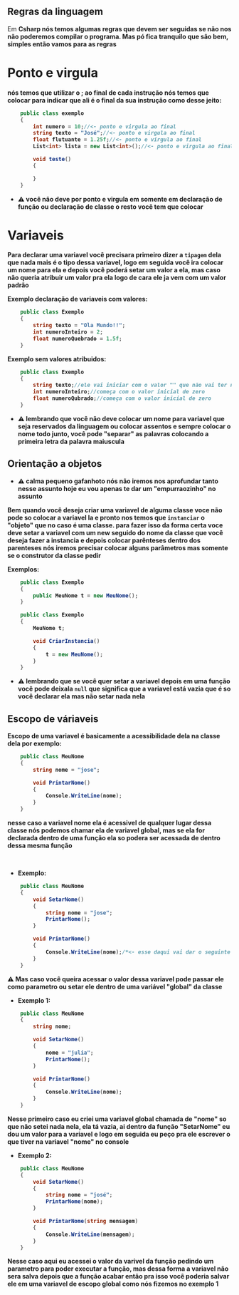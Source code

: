 ## <Strong>Regras da linguagem</Strong>

<p>Em <Strong>Csharp</Srtong> nós temos algumas regras que devem ser seguidas se não nos não poderemos compilar o programa. Mas pó fica tranquilo que são bem, simples então vamos para as regras</p>

## <h1>Ponto e virgula</h1>

<p>nós temos que utilizar o <Strong>;</Strong> ao final de cada instrução nós temos que colocar para indicar que ali é o final da sua instrução como desse jeito:</p>

```csharp
    public class exemplo
    {
        int numero = 10;//<- ponto e virgula ao final
        string texto = "José";//<- ponto e virgula ao final
        float flutuante = 1.25f;//<- ponto e virgula ao final
        List<int> lista = new List<int>();//<- ponto e virgula ao final

        void teste()
        {

        }
    }
```

- :warning: você não deve por ponto e virgula em somente em declaração de função ou declaração de classe o resto você tem que colocar

## <h1>Variaveis</h1>

Para declarar uma variavel você precisara primeiro dizer a `tipagem` dela que nada mais é o tipo dessa variavel, logo em seguida você ira colocar um nome para ela e depois você poderá setar um valor a ela, mas caso não queria atribuir um valor pra ela logo de cara ele ja vem com um valor padrão

Exemplo declaração de variaveis com valores:

```csharp
    public class Exemplo
    {
        string texto = "Ola Mundo!!";
        int numeroInteiro = 2;
        float numeroQuebrado = 1.5f;
    }
```
Exemplo sem valores atribuidos:

```csharp
    public class Exemplo
    {
        string texto;//ele vai iniciar com o valor "" que não vai ter nenhum caractere
        int numeroInteiro;//começa com o valor inicial de zero
        float numeroQubrado;//começa com o valor inicial de zero
    }
```

- :warning: lembrando que você não deve colocar um nome para variavel que seja reservados da linguagem ou colocar assentos e sempre colocar o nome todo junto, você pode "separar" as palavras colocando a primeira letra da palavra maiuscula


## Orientação a objetos

- :warning: calma pequeno gafanhoto nós não iremos nos aprofundar tanto nesse assunto hoje eu vou apenas te dar um "empurraozinho" no assunto

Bem quando você deseja criar uma variavel de alguma classe voce não pode so colocar a variavel la e pronto nos temos que `instanciar` o "objeto" que no caso é uma classe. para fazer isso da forma certa voce deve setar a variavel com um new seguido do nome da classe que você deseja fazer a instancia e depois colocar parênteses dentro dos parenteses nós iremos precisar colocar alguns parâmetros mas somente se o construtor da classe pedir<br>

Exemplos:
```csharp
    public class Exemplo
    {
        public MeuNome t = new MeuNome();
    }
```

```csharp
    public class Exemplo
    {
        MeuNome t;

        void CriarInstancia()
        {
            t = new MeuNome();
        }
    }
```
- :warning: lembrando que se você quer setar a variavel depois em uma função você pode deixala `null` que significa que a variavel está vazia que é so você declarar ela mas não setar nada nela


## Escopo de váriaveis

Escopo de uma variavel é basicamente a acessibilidade dela na classe dela por exemplo:

```csharp
    public class MeuNome
    {
        string nome = "jose";

        void PrintarNome()
        {
            Console.WriteLine(nome);
        }
    }
```
<p>nesse caso a variavel <Strong>nome</Strong> ela é acessivel de qualquer lugar dessa classe nós podemos chamar ela de variavel global, mas se ela for declarada dentro de uma função ela so podera ser acessada de dentro dessa mesma função</p> <br>

- Exemplo:

```csharp
    public class MeuNome
    {
        void SetarNome()
        {
            string nome = "jose";
            PrintarNome();
        }

        void PrintarNome()
        {
            Console.WriteLine(nome);/*<- esse daqui vai dar o seguinte erro variavel não existe no contexto atual que seguinifica que essa variavel não esta em um escopo acessivel*/
        }
    }
```

:warning: Mas caso você queira acessar o valor dessa variavel pode passar ele como parametro ou setar ele dentro de uma variável "global" da classe

- Exemplo 1:
```csharp
    public class MeuNome
    {
        string nome;

        void SetarNome()
        {
            nome = "julia";
            PrintarNome();
        }

        void PrintarNome()
        {
            Console.WriteLine(nome);
        }
    }
```

<p>Nesse primeiro caso eu criei uma variavel global chamada de "nome" so que não setei nada nela, ela tá vazia, ai dentro da função "SetarNome" eu dou um valor para a variavel e logo em seguida eu peço pra ele escrever o que tiver na variavel "nome" no console</p>

- Exemplo 2:

```csharp
    public class MeuNome
    {
        void SetarNome()
        {
            string nome = "josé";
            PrintarNome(nome);
        }

        void PrintarNome(string mensagem)
        {
            Console.WriteLine(mensagem);
        }
    }
```

<p>Nesse caso aqui eu acessei o valor da varivel da função pedindo um parametro para poder executar a função, mas dessa forma a variavel não sera salva depois que a função acabar então pra isso você poderia salvar ele em uma variavel de escopo global como nós fizemos no exemplo 1</p>
